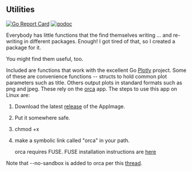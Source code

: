 ## Utilities
[![Go Report Card](https://goreportcard.com/badge/github.com/invertedv/utilities)](https://goreportcard.com/report/github.com/invertedv/utilities)
[![godoc](https://img.shields.io/badge/go.dev-reference-007d9c?logo=go&logoColor=white)](https://pkg.go.dev/mod/github.com/invertedv/utilities?tab=overview)

Everybody has little functions that the find themselves writing ... and re-writing in different packages.
Enough! I got tired of that, so I created a package for it.  

You might find them useful, too.

Included are functions that work with the excellent Go [Plotly](github.com/MetalBlueberry/go-plotly) project.
Some of these are convenience functions -- structs to hold common plot parameters such as title.
Others output plots in standard formats such as png and jpeg. These rely on the
[orca](https://github.com/plotly/orca) app.  The steps to use this app on Linux are:

1. Download the latest [release](https://github.com/plotly/orca/releases) of the AppImage.

2. Put it somewhere safe.

3. chmod +x

4. make a symbolic link called "orca" in your path.

   orca requires FUSE.  FUSE installation instructions are [here](https://github.com/AppImage/AppImageKit/wiki/FUSE)

Note that --no-sandbox is added to orca per this [thread](https://github.com/chrismaltby/gb-studio/issues/1102).



